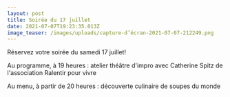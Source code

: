 ```yaml
---
layout: post
title: Soirée du 17 juillet
date: 2021-07-07T19:23:35.013Z
image_teaser: /images/uploads/capture-d’écran-2021-07-07-212249.png
---
```

Réservez votre soirée du samedi 17 juillet!


Au programme, à 19 heures : atelier théâtre d'impro avec Catherine Spitz de l'association Ralentir pour vivre


Au menu, à partir de 20 heures : découverte culinaire de soupes du monde